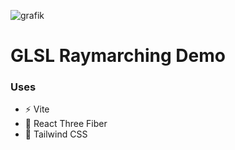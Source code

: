 ![grafik](https://github.com/dmnkb/react-three-raymarch/assets/44138768/c3998f4c-085e-4241-9ace-7bc761248ad9)

# GLSL Raymarching Demo

### Uses
- ⚡️ Vite
- 🪩 React Three Fiber
- 🎨 Tailwind CSS
  
